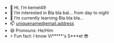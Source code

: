 - 👋 Hi, I’m kemel49
- 👀 I’m interested in Bla bla bal... from day to night
- 🌱 I’m currently learning Bla bla bla...
- 📫 uniquename@email.address
- 😄 Pronouns: He/Him
- ⚡ Fun fact: I know Vi*****'s S***et 😎
<!--I shall always be late-->
